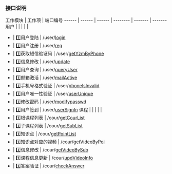 ### 接口说明


工作模块 | 工作项 | 端口编号 
------ | ------ | ------ | -------- | ------- | ------- 
用户 | | | | |
* | :one:用户登陆 | /user/[login](./interface/login.md) 
* | :one:用户注册 | /user/[reg](./interface/reg.md) 
* | :one:获取短信验证码 | /user/[getYzmByPhone](./interface/getYzmByPhone.md) 
* | :one:信息修改 | /user/[update](./interface/update.md)
* | :one:用户查询 | /user/[queryUser](./interface/queryUser.md) 
* | :one:邮箱激活 | /user/[mailActive](./interface/mailActive.md) 
* | :one:手机号格式验证 | /user/[phoneIsInvalid](./interface/phoneIsInvalid.md) 
* | :one:用户唯一性验证 | /user/[userUnique](./interface/userUnique.md) 
* | :one:修改密码 | /user/[modifypasswd](./interface/modifypasswd.md) 
* | :one:用户签到 | /user/[userSignIn](./interface/userSignIn.md) 
课程 | | | | |
* | :one:根课程列表 | /cour/[getCourList](./interface/getCourList.md) 
* | :one:子课程列表 | /cour/[getSubList](./interface/getSubList.md) 
* | :one:知识点 | /cour/[getPointList](./interface/getPointList.md) 
* | :one:知识点对应的视频 | /cour/[getVideoByPoi](./interface/getVideoByPoi.md) 
* | :one:信息修改 | /cour/[getVideoBySub](./interface/getVideoBySub.md)
* | :one:课程信息更新 | /cour/[updVideoInfo](./interface/updVideoInfo.md) 
* | :one:答案验证 | /cour/[checkAnswer](./interface/checkAnswer.md) 
